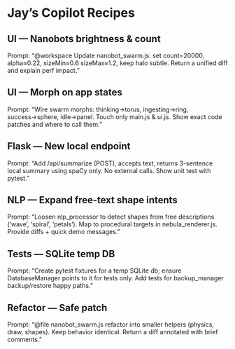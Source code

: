 # Jay’s Copilot Recipes

## UI — Nanobots brightness & count
Prompt: 
“@workspace Update nanobot_swarm.js: set count=20000, alpha≈0.22, sizeMin≈0.6 sizeMax≈1.2, keep halo subtle. Return a unified diff and explain perf impact.”

## UI — Morph on app states
Prompt:
“Wire swarm morphs: thinking→torus, ingesting→ring, success→sphere, idle→panel. Touch only main.js & ui.js. Show exact code patches and where to call them.”

## Flask — New local endpoint
Prompt:
“Add /api/summarize (POST), accepts text, returns 3-sentence local summary using spaCy only. No external calls. Show unit test with pytest.”

## NLP — Expand free-text shape intents
Prompt:
“Loosen nlp_processor to detect shapes from free descriptions (‘wave’, ‘spiral’, ‘petals’). Map to procedural targets in nebula_renderer.js. Provide diffs + quick demo messages.”

## Tests — SQLite temp DB
Prompt:
“Create pytest fixtures for a temp SQLite db; ensure DatabaseManager points to it for tests only. Add tests for backup_manager backup/restore happy paths.”

## Refactor — Safe patch
Prompt:
“@file nanobot_swarm.js refactor into smaller helpers (physics, draw, shapes). Keep behavior identical. Return a diff annotated with brief comments.”
